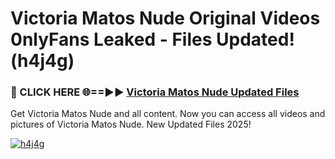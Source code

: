 # Victoria Matos Nude Original Videos 0nlyFans Leaked - Files Updated! (h4j4g)

<h3>🔴 CLICK HERE 🌐==►► <a href="https://tinyurl.com/5h6xmrr3" rel="nofollow">Victoria Matos Nude Updated Files</a></h3>

Get Victoria Matos Nude and all content. Now you can access all videos and pictures of Victoria Matos Nude. New Updated Files 2025!

[![h4j4g](https://i.imgur.com/KVD873Z.gif)](https://tinyurl.com/5h6xmrr3)
